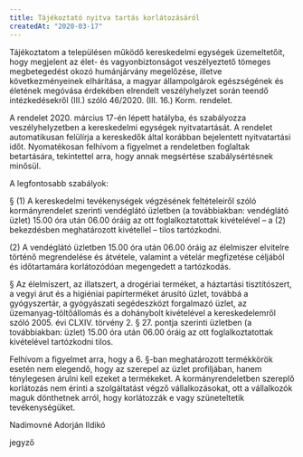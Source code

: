 ```yaml
---
title: Tájékoztató nyitva tartás korlátozásáról
createdAt: "2020-03-17"
---
```


Tájékoztatom a településen működő kereskedelmi egységek üzemeltetőit, hogy megjelent az élet- és vagyonbiztonságot veszélyeztető tömeges megbetegedést okozó humánjárvány megelőzése, illetve következményeinek elhárítása, a magyar állampolgárok egészségének és életének megóvása érdekében elrendelt veszélyhelyzet során teendő intézkedésekről (III.) szóló 46/2020. (III. 16.) Korm. rendelet.

A rendelet 2020. március 17-én lépett hatályba, és szabályozza veszélyhelyzetben a kereskedelmi egységek nyitvatartását. A rendelet automatikusan felülírja a kereskedők által korábban bejelentett nyitvatartási időt. Nyomatékosan felhívom a figyelmet a rendeletben foglaltak betartására, tekintettel arra, hogy annak megsértése szabálysértésnek minősül.

A legfontosabb szabályok:

§ (1) A kereskedelmi tevékenységek végzésének feltételeiről szóló kormányrendelet szerinti vendéglátó üzletben (a továbbiakban: vendéglátó üzlet) 15.00 óra után 06.00 óráig az ott foglalkoztatottak kivételével – a (2) bekezdésben meghatározott kivétellel – tilos tartózkodni.

(2) A vendéglátó üzletben 15.00 óra után 06.00 óráig az élelmiszer elvitelre történő megrendelése és átvétele, valamint a vételár megfizetése céljából és időtartamára korlátozódóan megengedett a tartózkodás.

§ Az élelmiszert, az illatszert, a drogériai terméket, a háztartási tisztítószert, a vegyi árut és a higiéniai papírterméket árusító üzlet, továbbá a gyógyszertár, a gyógyászati segédeszközt forgalmazó üzlet, az üzemanyag-töltőállomás és a dohánybolt kivételével a kereskedelemről szóló 2005. évi CLXIV. törvény 2. § 27. pontja szerinti üzletben (a továbbiakban: üzlet) 15.00 óra után 06.00 óráig az ott foglalkoztatottak kivételével tartózkodni tilos.

Felhívom a figyelmet arra, hogy a 6. §-ban meghatározott termékkörök esetén nem elegendő, hogy az szerepel az üzlet profiljában, hanem ténylegesen árulni kell ezeket a termékeket. A kormányrendeletben szereplő korlátozás nem érinti a szolgáltatást végző vállalkozásokat, ott a vállalkozók maguk dönthetnek arról, hogy korlátozzák e vagy szüneteltetik tevékenységüket.

Nadimovné Adorján Ildikó

jegyző
